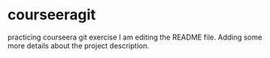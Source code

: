 # courseeragit
practicing courseera git exercise
I am editing the README file. Adding some more details
 about the project description.

